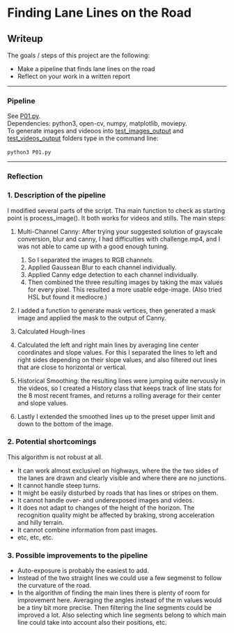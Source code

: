 # **Finding Lane Lines on the Road** 

## Writeup

The goals / steps of this project are the following:
* Make a pipeline that finds lane lines on the road
* Reflect on your work in a written report

---
### Pipeline
See [P01.py](P01.py).<BR>
Dependencies: python3, open-cv, numpy, matplotlib, moviepy.<BR>
To generate images and videoos into [test_images_output](test_images_output) and [test_videos_output](test_videos_output) folders type in the command line:<BR><BR>
    ```
    python3 P01.py
    ```



[//]: # (Image References)

[image1]: ./examples/grayscale.jpg "Grayscale"

---

### Reflection

### 1. Description of the pipeline
I modified several parts of the script. Tha main function to check as starting point is process_image(). It both works for videos and stills. The main steps:

1. Multi-Channel Canny: After trying your suggested solution of grayscale conversion, blur and canny, I had difficulties with challenge.mp4, and I was not able to came up with a good enough tuning.

    1. So I separated the images to RGB channels.
    1. Applied Gaussean Blur to each channel individually.
    1. Applied Canny edge detection to each channel individually.
    1. Then combined the three resulting images by taking the max values for every pixel. This resulted a more usable edge-image. (Also tried HSL but found it mediocre.)

1. I added a function to generate mask vertices, then generated a mask image and applied the mask to the output of Canny.

1. Calculated Hough-lines

1. Calculated the left and right main lines by averaging line center coordinates and slope values. For this I separated the lines to left and right sides depending on their slope values, and also filtered out lines that are close to horizontal or vertical.

1. Historical Smoothing: the resulting lines were jumping quite nervously in the videos, so I created a History class that keeps track of line stats for the 8 most recent frames, and returns a rolling average for their center and slope values.

1. Lastly I extended the smoothed lines up to the preset upper limit and down to the bottom of the image.


### 2. Potential shortcomings
This algorithm is not robust at all.
* It can work almost exclusivel on highways, where the the two sides of the lanes are drawn and clearly visible and where there are no junctions.
* It cannot handle steep turns.
* It might be easily disturbed by roads that has lines or stripes on them.
* It cannot handle over- and underexposed images and videos.
* It does not adapt to changes of the height of the horizon. The recognition quality might be affected by braking, strong acceleration and hilly terrain.
* It cannot combine information from past images. 
* etc, etc, etc.


### 3. Possible improvements to the pipeline
* Auto-exposure is probably the easiest to add.
* Instead of the two straight lines we could use a few segmenst to follow the curvature of the road.
* In the algorithm of finding the main lines there is plenty of room for improvement here. Averaging the angles instead of the m values would be a tiny bit more precise. Then filtering the line segments could be improved a lot. Also selecting which line segments belong to which main line could take into account also their positions, etc.

